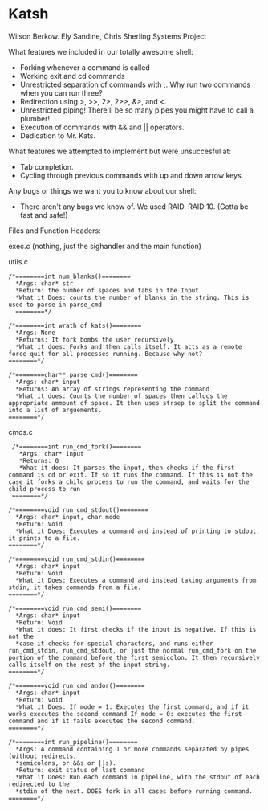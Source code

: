 # Katsh
Wilson Berkow. Ely Sandine, Chris Sherling Systems Project

What features we included in our totally awesome shell:
- Forking whenever a command is called
- Working exit and cd commands
- Unrestricted separation of commands with ;. Why run two commands when you can run three?
- Redirection using >, >>, 2>, 2>>, &>, and <.
- Unrestricted piping! There'll be so many pipes you might have to call a plumber!
- Execution of commands with && and || operators.
- Dedication to Mr. Kats.

What features we attempted to implement but were unsuccesful at:
- Tab completion.
- Cycling through previous commands with up and down arrow keys.

Any bugs or things we want you to know about our shell:
- There aren't any bugs we know of. We used RAID. RAID 10. (Gotta be fast and safe!)

Files and Function Headers:

  exec.c (nothing, just the sighandler and the main function)

  utils.c

    /*========int num_blanks()========
      *Args: char* str
      *Return: the number of spaces and tabs in the Input
      *What it Does: counts the number of blanks in the string. This is used to parse in parse_cmd
      ========*/
	  
    /*========int wrath_of_kats()========
      *Args: None
      *Returns: It fork bombs the user recursively
      *What it does: Forks and then calls itself. It acts as a remote force quit for all processes running. Because why not?
    ========*/
	  
    /*========char** parse_cmd()========
      *Args: char* input
      *Returns: An array of strings representing the command
      *What it does: Counts the number of spaces then callocs the appropriate ammount of space. It then uses strsep to split the command into a list of arguements.
    ========*/

  cmds.c

     /*========int run_cmd_fork()========
       *Args: char* input
       *Returns: 0
       *What it does: It parses the input, then checks if the first command is cd or exit. If so it runs the command. If this is not the case it forks a child process to run the command, and waits for the child process to run
     ========*/

	/*========void run_cmd_stdout()========
      *Args: char* input, char mode
      *Return: Void
      *What it Does: Executes a command and instead of printing to stdout, it prints to a file.
    ========*/

	/*========void run_cmd_stdin()========
      *Args: char* input
      *Return: Void
	  *What it Does: Executes a command and instead taking arguments from stdin, it takes commands from a file.
    ========*/
	  
	/*========void run_cmd_semi()========
      *Args: char* input
      *Return: Void
      *What it does: It first checks if the input is negative. If this is not the 
      *case it checks for special characters, and runs either run_cmd_stdin, run_cmd_stdout, or just the normal run_cmd_fork on the portion of the command before the first semicolon. It then recursively calls itself on the rest of the input string.
    ========*/

	/*========void run_cmd_andor()========
	  *Args: char* input
	  *Return: void
	  *What it Does: If mode = 1: Executes the first command, and if it works executes the second command If mode = 0: executes the first command and if it fails executes the second command.
    ========*/

    /*========int run_pipeline()========
      *Args: A command containing 1 or more commands separated by pipes (without redirects,
      *semicolons, or &&s or ||s).
      *Return: exit status of last command
      *What it Does: Run each command in pipeline, with the stdout of each redirected to the
      *stdin of the next. DOES fork in all cases before running command.
    ========*/


